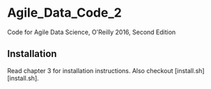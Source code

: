 # Agile_Data_Code_2
Code for Agile Data Science, O'Reilly 2016, Second Edition

## Installation
Read chapter 3 for installation instructions. Also checkout [install.sh][install.sh].
